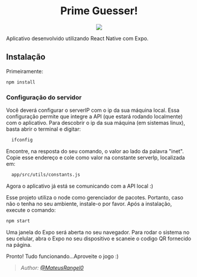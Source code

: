 <h1 align="center">Prime Guesser!</h1>
<p align="center">
  <a aria-label="Versão do Expo" href="https://www.npmjs.com/package/expo-cli/v/4.0.3">
    <img src="https://img.shields.io/badge/expo--CLI-4.0.3-informational?logo=expo"></img>
   </a
 </p> 

Aplicativo desenvolvido utilizando React Native com Expo.

## Instalação

Primeiramente: 
```bash
npm install

```

<h3> Configuração do servidor </h3>
  Você deverá configurar o serverIP com o ip da sua máquina local. Essa configuração permite que integre a API (que estará
  rodando localmente) com o aplicativo. Para descobrir o ip da sua máquina (em sistemas linux), basta abrir o terminal e digitar:
  
  ```bash
    ifconfig
  ```
  
  Encontre, na resposta do seu comando, o valor ao lado da palavra "inet". Copie esse endereço e cole como valor na constante serverIp,
  localizada em:
  
  ```bash
    app/src/utils/constants.js
  ```
  Agora o aplicativo já está se comunicando com a API local :)

  Esse projeto utiliza o node como gerenciador de pacotes. Portanto, caso não o tenha no seu ambiente, instale-o por favor.
  Após a instalação, execute o comando:

```bash
npm start

```

Uma janela do Expo será aberta no seu navegador. Para rodar o sistema no seu celular, abra o Expo no seu dispositivo e 
scaneie o codigo QR fornecido na página.

Pronto! Tudo funcionando...Aproveite o jogo :)


 >*Author: [@MateusRangel0](https://github.com/MateusRangel0)*

